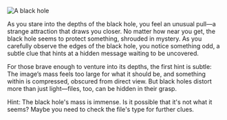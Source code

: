 ![A black hole](blackhole.jpg)

As you stare into the depths of the black hole, you feel an unusual pull—a strange attraction that draws you closer. No matter how near you get, the black hole seems to protect something, shrouded in mystery. As you carefully observe the edges of the black hole, you notice something odd, a subtle clue that hints at a hidden message waiting to be uncovered.

For those brave enough to venture into its depths, the first hint is subtle: The image’s mass feels too large for what it should be, and something within is compressed, obscured from direct view. But black holes distort more than just light—files, too, can be hidden in their grasp.

Hint: The black hole's mass is immense. Is it possible that it's not what it seems? Maybe you need to check the file's type for further clues.
